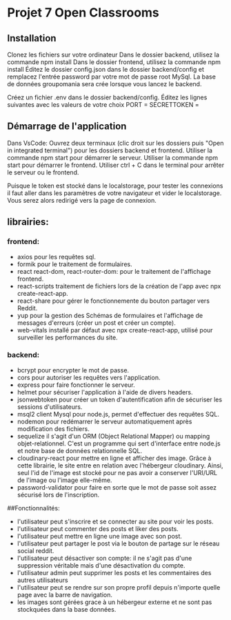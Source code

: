 # Projet 7 Open Classrooms

## Installation

Clonez les fichiers sur votre ordinateur
Dans le dossier backend, utilisez la commande npm install
Dans le dossier frontend, utilisez la commande npm install
Éditez le dossier config.json dans le dossier backend/config et remplacez
l'entrée password par votre mot de passe root MySql.
La base de données groupomania sera crée lorsque vous lancez le backend.

Créez un fichier .env dans le dossier backend/config.
Éditez les lignes suivantes avec les valeurs de votre choix
PORT =
SECRETTOKEN =

## Démarrage de l'application

Dans VsCode:
Ouvrez deux terminaux (clic droit sur les dossiers puis "Open in integrated terminal") pour les dossiers backend et frontend.
Utiliser la commande npm start pour démarrer le serveur.
Utiliser la commande npm start pour démarrer le frontend.
Utiliser ctrl + C dans le terminal pour arrêter le serveur ou le frontend.

Puisque le token est stocké dans le localstorage, pour tester les connexions il faut aller dans les paramètres de votre navigateur
et vider le localstorage. Vous serez alors redirigé vers la page de connexion.

## librairies:

### frontend:

- axios pour les requêtes sql.
- formik pour le traitement de formulaires.
- react react-dom, react-router-dom: pour le traitement de l'affichage frontend.
- react-scripts traitement de fichiers lors de la création de l'app avec npx create-react-app.
- react-share pour gérer le fonctionnemente du bouton partager vers Reddit.
- yup pour la gestion des Schémas de formulaires et l'affichage de messages d'erreurs (créer un post et créer un compte).
- web-vitals installé par défaut avec npx create-react-app, utilisé pour surveiller les performances du site.

### backend:

- bcrypt pour encrypter le mot de passe.
- cors pour autoriser les requêtes vers l'application.
- express pour faire fonctionner le serveur.
- helmet pour sécuriser l'application à l'aide de divers headers.
- jsonwebtoken pour créer un token d'autentification afin de sécuriser les sessions d'utilisateurs.
- msql2 client Mysql pour node.js, permet d'effectuer des requêtes SQL.
- nodemon pour redémarrer le serveur automatiquement après modification des fichiers.
- sequelize il s'agit d'un ORM (Object Relational Mapper) ou mapping objet-relationnel. C'est un programme qui
  sert d'interface entre node.js et notre base de données relationnelle SQL.
- cloudinary-react pour mettre en ligne et afficher des image. Grâce à cette librairie, le site entre en relation avec l'hébergeur cloudinary.
  Ainsi, seul l'id de l'image est stocké pour ne pas avoir a conserver l'URI/URL de l'image ou l'image elle-même.
- password-validator pour faire en sorte que le mot de passe soit assez sécurisé lors de l'inscription.

##Fonctionnalités:

- l'utilisateur peut s'inscrire et se connecter au site pour voir les posts.
- l'utilisateur peut commenter des posts et liker des posts.
- l'utilisateur peut mettre en ligne une image avec son post.
- l'utilisateur peut partager le post via le bouton de partage sur le réseau social reddit.
- l'utilisateur peut désactiver son compte: il ne s'agit pas d'une suppression véritable mais d'une désactivation du compte.
- l'utilisateur admin peut supprimer les posts et les commentaires des autres utilisateurs
- l'utilisateur peut se rendre sur son propre profil depuis n'importe quelle page avec la barre de navigation.
- les images sont gérées grace à un hébergeur externe et ne sont pas stockquées dans la base données.
